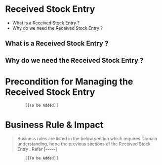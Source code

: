# Received Stock Entry

* What is a Received Stock Entry ?
* Why do we need the Received Stock Entry ? 


## What is a Received Stock Entry ?

## Why do we need the Received Stock Entry ? 



# Precondition for Managing the Received Stock Entry 




             [[To be Added]]
 




# Business Rule & Impact 

> Business rules are listed in the below section which requires Domain understanding, hope the previous sections of the Received Stock Entry . Refer [-----]


             [[To be Added]]
 


